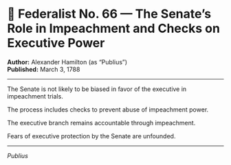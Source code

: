 # 📜 Federalist No. 66 — The Senate’s Role in Impeachment and Checks on Executive Power

**Author:** Alexander Hamilton (as “Publius”)  
**Published:** March 3, 1788

---

The Senate is not likely to be biased in favor of the executive in impeachment trials.

The process includes checks to prevent abuse of impeachment power.

The executive branch remains accountable through impeachment.

Fears of executive protection by the Senate are unfounded.

---

*Publius*

